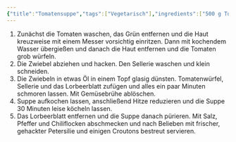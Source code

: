 ```yaml
---
{"title":"Tomatensuppe","tags":["Vegetarisch"],"ingredients":["500 g Tomaten","1 Zwiebel","1 Stange Sellerie","Olivenöl","1 Lorbeerblatt","350 ml Gemüsebrühe","Salz, Pfeffer","Chiliflocken","frische Petersilie, optional","Croutons, optional"]}
---
```


1. Zunächst die Tomaten waschen, das Grün entfernen und die Haut kreuzweise mit einem Messer vorsichtig einritzen. Dann mit kochendem Wasser übergießen und danach die Haut entfernen und die Tomaten grob würfeln.
2. Die Zwiebel abziehen und hacken. Den Sellerie waschen und klein schneiden.
3. Die Zwiebeln in etwas Öl in einem Topf glasig dünsten. Tomatenwürfel, Sellerie und das Lorbeerblatt zufügen und alles ein paar Minuten schmoren lassen. Mit Gemüsebrühe ablöschen.
4. Suppe aufkochen lassen, anschließend Hitze reduzieren und die Suppe 30 Minuten leise köcheln lassen.
5. Das Lorbeerblatt entfernen und die Suppe danach pürieren. Mit Salz, Pfeffer und Chiliflocken abschmecken und nach Belieben mit frischer, gehackter Petersilie und einigen Croutons bestreut servieren.